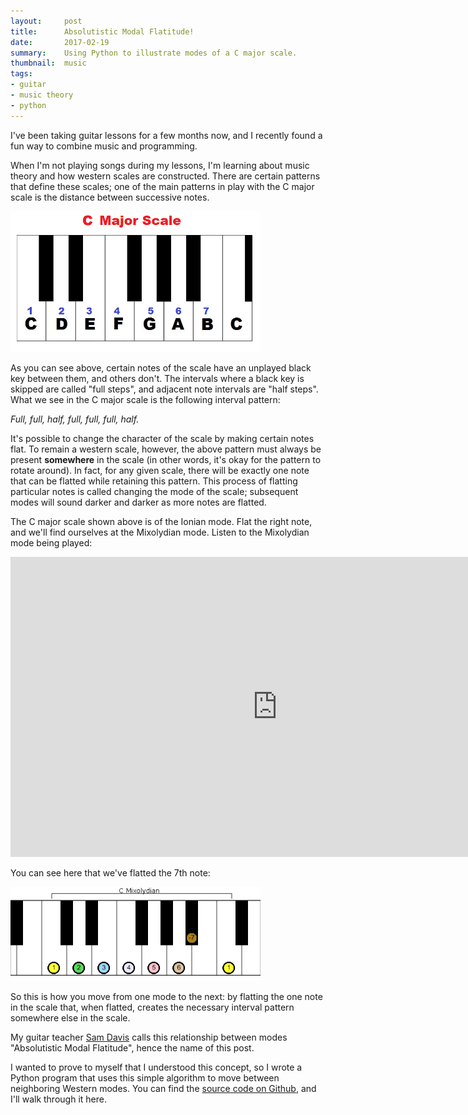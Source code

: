 ```yaml
---
layout:     post
title:      Absolutistic Modal Flatitude!
date:       2017-02-19
summary:    Using Python to illustrate modes of a C major scale.
thumbnail:  music
tags:
- guitar
- music theory
- python
---
```


I've been taking guitar lessons for a few months now, and I recently found a fun way to combine music and programming.

When I'm not playing songs during my lessons, I'm learning about music theory and how western scales are constructed. There are certain patterns that define these scales; one of the main patterns in play with the C major scale is the distance between successive notes.

<img src="/assets/img/amf/c-major-scale.png" style="width:400px;">

As you can see above, certain notes of the scale have an unplayed black key between them, and others don't. The intervals where a black key is skipped are called "full steps", and adjacent note intervals are "half steps". What we see in the C major scale is the following interval pattern:

*Full, full, half, full, full, full, half.*

It's possible to change the character of the scale by making certain notes flat. To remain a western scale, however, the above pattern must always be present **somewhere** in the scale (in other words, it's okay for the pattern to rotate around). In fact, for any given scale, there will be exactly one note that can be flatted while retaining this pattern. This process of flatting particular notes is called changing the mode of the scale; subsequent modes will sound darker and darker as more notes are flatted.

The C major scale shown above is of the Ionian mode. Flat the right note, and we'll find ourselves at the Mixolydian mode. Listen to the Mixolydian mode being played:

<iframe width="854" height="480" src="https://www.youtube.com/embed/7ifPnSCGvYQ?start=256" frameborder="0" allowfullscreen></iframe>

You can see here that we've flatted the 7th note:

<img src="/assets/img/amf/mixolydian_keyscale.png" style="width:400px;">


So this is how you move from one mode to the next: by flatting the one note in the scale that, when flatted, creates the necessary interval pattern somewhere else in the scale.

My guitar teacher [Sam Davis](http://samdavis.com) calls this relationship between modes "Absolutistic Modal Flatitude", hence the name of this post.

I wanted to prove to myself that I understood this concept, so I wrote a Python program that uses this simple algorithm to move between neighboring Western modes. You can find the [source code on Github](https://github.com/rjw245/absolutistic-modal-flatitude), and I'll walk through it here.